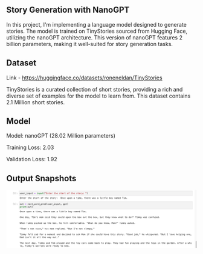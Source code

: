 ## Story Generation with NanoGPT


In this project, I'm implementing a language model designed to generate stories. The model is trained on TinyStories sourced from Hugging Face, utilizing the nanoGPT architecture. This version of nanoGPT features 2 billion parameters, making it well-suited for story generation tasks.


## Dataset
 Link - https://huggingface.co/datasets/roneneldan/TinyStories
 
 TinyStories is a curated collection of short stories, providing a rich and diverse set of examples for the model to learn from. This dataset contains 2.1 Million short stories.

## Model 
Model: nanoGPT (28.02 Million parameters)

Training Loss: 2.03

Validation Loss: 1.92


## Output Snapshots 

![Alt text](OutputSnap.png)
